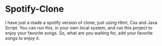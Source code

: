 # Spotify-Clone

I have just a made a spotify version of clone, just using Html, Css and Java Script.
You can run this, in your own local system, and run this project to enjoy your favorite songs.
So, what are you waiting for, add your favorite songs to enjoy it.

